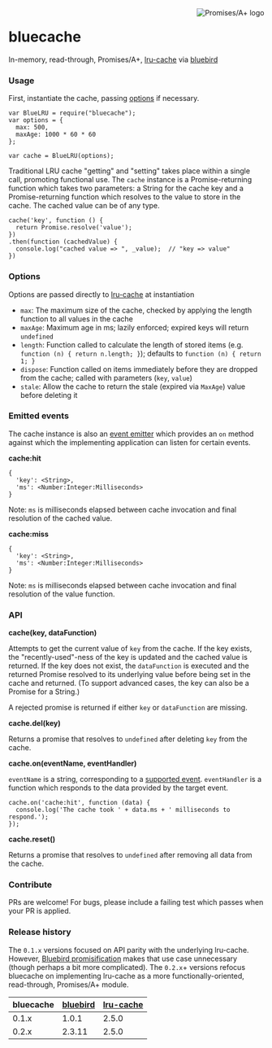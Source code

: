 <a href="http://promisesaplus.com/">
    <img src="http://promisesaplus.com/assets/logo-small.png" alt="Promises/A+ logo" title="Promises/A+ 1.0 compliant" align="right" />
</a>

bluecache
=========

In-memory, read-through, Promises/A+, [lru-cache](https://github.com/isaacs/node-lru-cache) via [bluebird](https://github.com/petkaantonov/bluebird)


### Usage

First, instantiate the cache, passing [options](https://github.com/kurttheviking/bluecache#options) if necessary.

```
var BlueLRU = require("bluecache");
var options = {
  max: 500,
  maxAge: 1000 * 60 * 60
};

var cache = BlueLRU(options);
```

Traditional LRU cache "getting" and "setting" takes place within a single call, promoting functional use. The `cache` instance is a Promise-returning function which takes two parameters: a String for the cache key and a Promise-returning function which resolves to the value to store in the cache. The cached value can be of any type.

```
cache('key', function () {
  return Promise.resolve('value');
})
.then(function (cachedValue) {
  console.log("cached value => ", _value);  // "key => value"
})
```


### Options

Options are passed directly to [lru-cache](https://github.com/isaacs/node-lru-cache#options) at instantiation

- `max`: The maximum size of the cache, checked by applying the length function to all values in the cache
- `maxAge`: Maximum age in ms; lazily enforced; expired keys will return `undefined`
- `length`: Function called to calculate the length of stored items (e.g. `function (n) { return n.length; }`); defaults to `function (n) { return 1; }`
- `dispose`: Function called on items immediately before they are dropped from the cache; called with parameters (`key`, `value`)
- `stale`: Allow the cache to return the stale (expired via `MaxAge`) value before deleting it


### Emitted events

The cache instance is also an [event emitter](http://nodejs.org/api/events.html#events_class_events_eventemitter) which provides an `on` method against which the implementing application can listen for certain events.


**cache:hit**

```
{
  'key': <String>,
  'ms': <Number:Integer:Milliseconds>
}
```
Note: `ms` is milliseconds elapsed between cache invocation and final resolution of the cached value.


**cache:miss**

```
{
  'key': <String>,
  'ms': <Number:Integer:Milliseconds>
}
```
Note: `ms` is milliseconds elapsed between cache invocation and final resolution of the value function.


### API

**cache(key, dataFunction)**

Attempts to get the current value of `key` from the cache. If the key exists, the "recently-used"-ness of the key is updated and the cached value is returned. If the key does not exist, the `dataFunction` is executed and the returned Promise resolved to its underlying value before being set in the cache and returned. (To support advanced cases, the key can also be a Promise for a String.)

A rejected promise is returned if either `key` or `dataFunction` are missing.


**cache.del(key)**

Returns a promise that resolves to `undefined` after deleting `key` from the cache.


**cache.on(eventName, eventHandler)**

`eventName` is a string, corresponding to a [supported event](https://github.com/kurttheviking/bluecache#emitted-events). `eventHandler` is a function which responds to the data provided by the target event.

```
cache.on('cache:hit', function (data) {
  console.log('The cache took ' + data.ms + ' milliseconds to respond.');
});
```


**cache.reset()**

Returns a promise that resolves to `undefined` after removing all data from the cache.


### Contribute

PRs are welcome! For bugs, please include a failing test which passes when your PR is applied.


### Release history

The `0.1.x` versions focused on API parity with the underlying lru-cache. However, [Bluebird promisification](https://github.com/petkaantonov/bluebird/blob/master/API.md#promisification) makes that use case unnecessary (though perhaps a bit more complicated). The `0.2.x`+ versions refocus bluecache on implementing lru-cache as a more functionally-oriented, read-through, Promises/A+ module.

| bluecache | [bluebird](https://github.com/petkaantonov/bluebird) | [lru-cache](https://github.com/isaacs/node-lru-cache) |
| --- | :--- | :--- |
| 0.1.x | 1.0.1 | 2.5.0 |
| 0.2.x | 2.3.11 | 2.5.0 |
